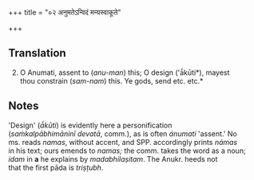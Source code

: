 +++
title = "०२ अनुमतेऽन्विदं मन्यस्वाकूते"

+++
## Translation
2. O Anumati, assent to (*anu-man*) this; O design ('ā́kūti*), mayest  
thou constrain (*sam-nam*) this. Ye gods, send etc. etc.*

## Notes
'Design' (*ā́kūti*) is evidently here a personification  
(*saṁkalpābhimāninī devatā*, comm.), as is often *ánumati* 'assent.' No  
ms. reads *namas*, without accent, and SPP. accordingly prints *námas*  
in his text; ours emends to *namas;* the comm. takes the word as a noun;  
*idam* in **a** he explains by *madabhilaṣitam*. The Anukr. heeds not  
that the first pāda is *triṣṭubh*.
